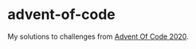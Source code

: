 # advent-of-code
My solutions to challenges from [Advent Of Code 2020](https://www.adventofcode.com/2020).
